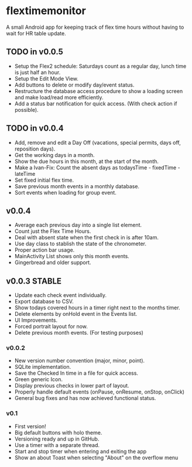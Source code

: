# flextimemonitor

A small Android app for keeping track of flex time hours without having to wait for HR table update.

## TODO in v0.0.5
- Setup the Flex2 schedule: Saturdays count as a regular day, lunch time is just half an hour.
- Setup the Edit Mode View.
- Add buttons to delete or modify day/event status.
- Restructure the database access procedure to show a loading screen and make load/read more efficiently.
- Add a status bar notification for quick access. (With check action if possible).

## TODO in v0.0.4
- Add, remove and edit a Day Off (vacations, special permits, days off, reposition days).
- Get the working days in a month.
- Show the due hours in this month, at the start of the month.
- Make a Ivan-Fix: Count the absent days as todaysTime - fixedTime - lateTime
- Set fixed initial flex time.
- Save previous month events in a monthly database.
- Sort events when loading for group event.

## v0.0.4
- Average each previous day into a single list element.
- Count just the Flex Time Hours.
- Deal with absent state when the first check in is after 10am.
- Use day class to stablish the state of the chronometer.
- Proper action bar usage.
- MainActivity List shows only this month events.
- Gingerbread and older support.

## v0.0.3 STABLE
- Update each check event individually.
- Export database to CSV.
- Show todays covered hours in a timer right next to 
  the months timer.
- Delete elements by onHold event in the Events list.
- UI Improvements.
- Forced portrait layout for now.
- Delete previous month events. (For testing purposes)

### v0.0.2
- New version number convention (major, minor, point).
- SQLite implementation.
- Save the Checked In time in a file for quick access.
- Green generic Icon.
- Display previous checks in lower part of layout.
- Properly handle default events (onPause, onResume, onStop, onClick)
- General bug fixes and has now achieved functional status.

### v0.1
- First version!
- Big default buttons with holo theme.
- Versioning ready and up in GitHub.
- Use a timer with a separate thread.
- Start and stop timer when entering and exiting the app
- Show an about Toast when selecting "About" on the overflow menu

